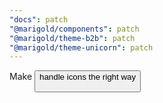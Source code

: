 ```yaml
---
"docs": patch
"@marigold/components": patch
"@marigold/theme-b2b": patch
"@marigold/theme-unicorn": patch
---
```


Make <Button> handle icons the right way
